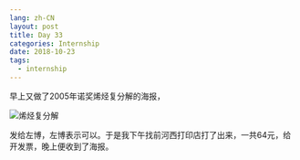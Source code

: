 ```yaml
---
lang: zh-CN
layout: post
title: Day 33
categories: Internship
date: 2018-10-23
tags:
  - internship
---
```


早上又做了2005年诺奖烯烃复分解的海报，

![烯烃复分解](https://ww1.sinaimg.cn/large/005YhI8igy1fwjj76dq13j319o1rsnpd)

发给左博，左博表示可以。于是我下午找前河西打印店打了出来，一共64元，给开发票，晚上便收到了海报。
